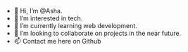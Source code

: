 - 👋 Hi, I’m @Asha.
- 👀 I’m interested in tech.
- 🌱 I’m currently learning web development.
- 💞️ I’m looking to collaborate on projects in the near future.
- 📫 Contact me here on Github

<!---
Ashaux/Ashaux is a ✨ special ✨ repository because its `README.md` (this file) appears on your GitHub profile.
You can click the Preview link to take a look at your changes.
--->
